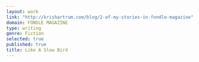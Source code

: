 ```yaml
---
layout: work
link: "http://krishartrum.com/blog/2-of-my-stories-in-fondle-magazine"
domain: FONDLE MAGAZINE
type: writing
genre: Fiction
selected: true
published: true
title: Like A Slow Bird
---
```


